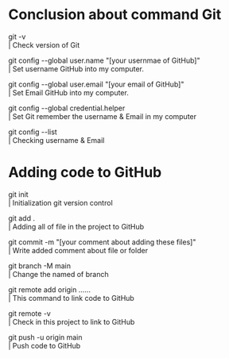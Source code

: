 
# Conclusion about command Git
git -v </br>| Check version of Git
<!--  -->
git config --global user.name "[your usernmae of GitHub]" </br>| Set username GitHub into my computer.
<!--  -->
git config --global user.email "[your email of GitHub]" </br>| Set Email GitHub into my computer.
<!--  -->
git config --global credential.helper </br>| Set Git remember the username & Email in my computer

git config --list </br>| Checking username & Email

# Adding code to GitHub
git init </br>| Initialization git version control
<!--  -->
git add . </br>| Adding all of file in the project to GitHub
<!--  -->
git commit -m "[your comment about adding these files]" </br>| Write added comment about file or folder
<!--  -->
git branch -M main </br>| Change the named of branch
<!--  -->
git remote add origin ...... </br>| This command to link code to GitHub
<!--  -->
git remote -v </br>| Check in this project to link to GitHub
<!--  -->
git push -u origin main </br>| Push code to GitHub
